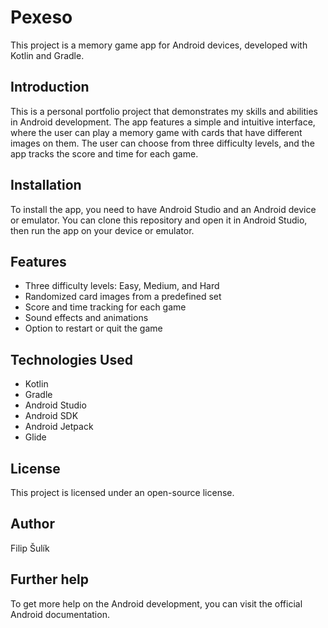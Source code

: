 # Pexeso

This project is a memory game app for Android devices, developed with Kotlin and Gradle.

## Introduction
This is a personal portfolio project that demonstrates my skills and abilities in Android development. The app features a simple and intuitive interface, where the user can play a memory game with cards that have different images on them. The user can choose from three difficulty levels, and the app tracks the score and time for each game.

## Installation
To install the app, you need to have Android Studio and an Android device or emulator. You can clone this repository and open it in Android Studio, then run the app on your device or emulator.

## Features
- Three difficulty levels: Easy, Medium, and Hard
- Randomized card images from a predefined set
- Score and time tracking for each game
- Sound effects and animations
- Option to restart or quit the game

## Technologies Used
- Kotlin
- Gradle
- Android Studio
- Android SDK
- Android Jetpack
- Glide

## License
This project is licensed under an open-source license.

## Author
Filip Šulík

## Further help
To get more help on the Android development, you can visit the official Android documentation.
